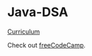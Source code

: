 # Java-DSA

<a href="https://1drv.ms/x/s!AmwK-VdZWMyxg3dazvDbloOtruky" target="_blank" rel="noopener noreferrer">Curriculum </a>
<p>Check out <a href="https://www.freecodecamp.org/" target="_blank" rel="noopener noreferrer">freeCodeCamp</a>.</p>
